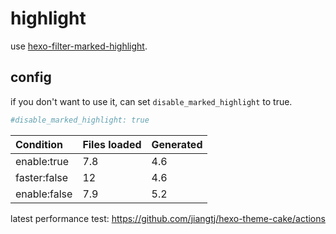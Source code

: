 # highlight

use [hexo-filter-marked-highlight](https://github.com/jiangtj/hexo-filter-marked-highlight).

## config

if you don't want to use it, can set `disable_marked_highlight` to true.

```yml
#disable_marked_highlight: true
```

| Condition | Files loaded | Generated |
| :--- | :--- | :--- |
| enable:true | 7.8 | 4.6 |
| faster:false | 12 | 4.6 |
| enable:false | 7.9 | 5.2 |

latest performance test: https://github.com/jiangtj/hexo-theme-cake/actions

